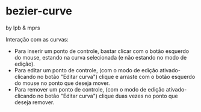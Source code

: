 # bezier-curve 

by lpb & mprs

Interação com as curvas:
- Para inserir um ponto de controle, bastar clicar com o botão esquerdo do mouse, estando na curva selecionada (e não estando no modo de edição).
- Para editar um ponto de controle, (com o modo de edição ativado- clicando no botão "Editar curva") clique e arraste com o botão esquerdo do mouse no ponto que deseja mover.
- Para remover um ponto de controle, (com o modo de edição ativado- clicando no botão "Editar curva") clique duas vezes no ponto que deseja remover.
